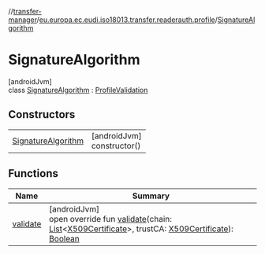 //[transfer-manager](../../../index.md)/[eu.europa.ec.eudi.iso18013.transfer.readerauth.profile](../index.md)/[SignatureAlgorithm](index.md)

# SignatureAlgorithm

[androidJvm]\
class [SignatureAlgorithm](index.md) : [ProfileValidation](../-profile-validation/index.md)

## Constructors

|                                               |                               |
|-----------------------------------------------|-------------------------------|
| [SignatureAlgorithm](-signature-algorithm.md) | [androidJvm]<br>constructor() |

## Functions

| Name                    | Summary                                                                                                                                                                                                                                                                                                                                                                                                                                                                                                         |
|-------------------------|-----------------------------------------------------------------------------------------------------------------------------------------------------------------------------------------------------------------------------------------------------------------------------------------------------------------------------------------------------------------------------------------------------------------------------------------------------------------------------------------------------------------|
| [validate](validate.md) | [androidJvm]<br>open override fun [validate](validate.md)(chain: [List](https://kotlinlang.org/api/latest/jvm/stdlib/kotlin-stdlib/kotlin.collections/-list/index.html)&lt;[X509Certificate](https://developer.android.com/reference/kotlin/java/security/cert/X509Certificate.html)&gt;, trustCA: [X509Certificate](https://developer.android.com/reference/kotlin/java/security/cert/X509Certificate.html)): [Boolean](https://kotlinlang.org/api/latest/jvm/stdlib/kotlin-stdlib/kotlin/-boolean/index.html) |
